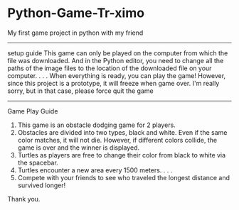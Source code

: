 # Python-Game-Tr-ximo
My first game project in python with my friend

---------------------------------------------------------------------------------
setup guide
  This game can only be played on the computer from which the file was downloaded.
  And in the Python editor, you need to change all the paths of the image files to the location of the downloaded file on your computer.
  .
  .
  .
  When everything is ready, you can play the game!
  However, since this project is a prototype, it will freeze when game over.
  I'm really sorry, but in that case, please force quit the game

---------------------------------------------------------------------------------
Game Play Guide
  1. This game is an obstacle dodging game for 2 players.
  2. Obstacles are divided into two types, black and white.
     Even if the same color matches, it will not die. However, if different colors collide, the game is over and the winner is displayed.
  3. Turtles as players are free to change their color from black to white via the spacebar.
  4. Turtles encounter a new area every 1500 meters.
  .
  .
  .
  5. Compete with your friends to see who traveled the longest distance and survived longer!
  
  Thank you.
